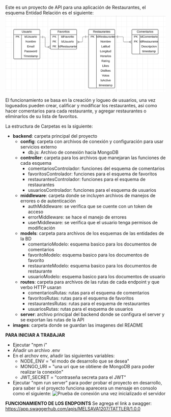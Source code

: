 Este es un proyecto de API para una aplicación de Restaurantes, el esquema Entidad Relación es el siguiente:
![Esquema Entidad Relacion](<./images/ENTIDAD RELACION.png>)

El funcionamiento se basa en la creación y logueo de usuarios, una vez logueados pueden crear, calificar y modificar los restaurantes, asi como hacer comentarios para cada restaurante, y agregar restaurantes o eliminarlos de su lista de favoritos.

 La estructura de Carpetas es la siguiente: 
 - **backend**: carpeta principal del proyecto
    - **config**: carpeta con archivos de conexión y configuración para usar servicios externo
      - db.js: Archivo de conexión hacia MongoDB
    - **controller**: carpeta para los archivos que manejaran las funciones de cada esquema 
      - comentariosControlador: funciones del esquema de comentarios
      - favoritosControlador: funciones para el esquema de favoritos
      - restaurantesControlador: funciones para el esquema de restaurantes
      - usuariosControlador: funciones para el esquema de usuarios
    - **middleware**: carpeta donde se incluyen archivos de manejos de errores o de autenticación
      - authMiddleware: se verifica que se cuente con un token de acceso
      - errorMiddleware: se hace el manejo de errores
      - userMiddleware: se verifica que el usuario tenga permisos de modificación
    - **models**: carpeta para archivos de los esquemas de las entidades de la BD
      - comentarioModelo: esquema basico para los documentos de comentarios
      - favoritoModelo: esquema basico para los documentos de favorito
      - restauranteModelo: esquema basico para los documentos de restaurante
      - usuarioModelo: esquema basico para los documentos de usuario
    - **routes**: carpeta para archivos de las rutas de cada endpoint y que verbo HTTP usaran
      - comentariosRutas: rutas para el esquema de comentarios
      - favoritosRutas: rutas para el esquema de favoritos
      - restaurantesRutas: rutas para el esquema de restaurantes
      - usuariosRutas: rutas para el esquema de usuarios
    - **server**: archivo principal del backend donde se configura el server y se exportan las rutas de la API
 - **images**: carpeta donde se guardan las imagenes del README

 **PARA INICIAR A TRABAJAR**
 - Ejecutar "npm i"
 - Añadir un archivo .env
 - En el archov env, añadir las siguientes variables: 
   - NODE_ENV = "el modo de desarrollo que se desea"
   - MONGO_URI =  "una uri que se obtiene de MongoDB para poder realizar la conexión"
   - JWT_SECRET = "contraseña secreta para el JWT"
 - Ejecutar "npm run server" para poder probar el proyecto en desarrollo, para saber si el proyecto funciona aparecera un mensaje en consolo como el siguiente:
 ![Prueba de conexión una vez inicializado el servidor](https://prod-files-secure.s3.us-west-2.amazonaws.com/10a51d03-5d4e-47cf-9817-0c886ba89e95/23db3c18-ae29-4770-9eb9-cdb2fa602107/Untitled.png)

**FUNCIONAMIENTO DE LOS ENDPOINTS**
Se agrega el link a swagger:
https://app.swaggerhub.com/apis/MELSAVA1207/TATTLER/1.0.0


